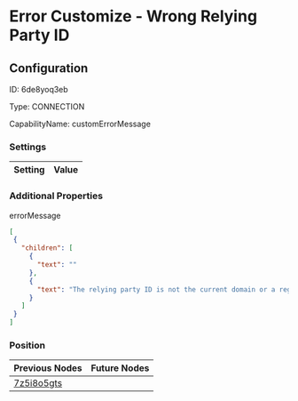 # Error Customize - Wrong Relying Party ID
## Configuration
ID:  6de8yoq3eb

Type: CONNECTION 

CapabilityName: customErrorMessage

### Settings
| Setting | Value  |
| :------------------------ | ---------------------------------------- |
 




### Additional Properties
errorMessage
 ```json 
[
  {
    "children": [
      {
        "text": ""
      },
      {
        "text": "The relying party ID is not the current domain or a registrable domain suffix of the current domain."
      }
    ]
  }
]
```




### Position
| Previous Nodes | Future Nodes |
| :------------- | ------------ |
| [7z5i8o5gts](./7z5i8o5gts.md) |  |